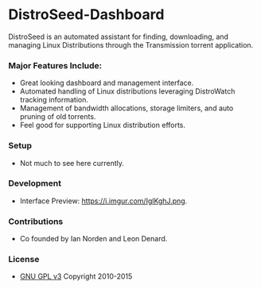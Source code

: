 # DistroSeed-Dashboard
DistroSeed is an automated assistant for finding, downloading, and managing Linux Distributions through the Transmission torrent application.

### Major Features Include: ###
* Great looking dashboard and management interface.
* Automated handling of Linux distributions leveraging DistroWatch tracking information.
* Management of bandwidth allocations, storage limiters, and auto pruning of old torrents.
* Feel good for supporting Linux distribution efforts.

### Setup ###
* Not much to see here currently.

### Development ###
* Interface Preview: https://i.imgur.com/IglKghJ.png.

### Contributions ###
* Co founded by Ian Norden and Leon Denard.

### License ###
* [GNU GPL v3](http://www.gnu.org/licenses/gpl.html)
Copyright 2010-2015
